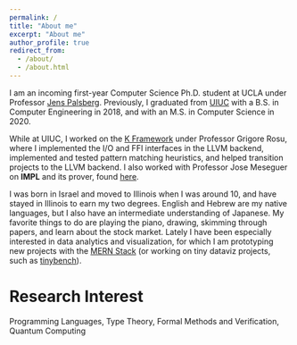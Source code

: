 ```yaml
---
permalink: /
title: "About me"
excerpt: "About me"
author_profile: true
redirect_from: 
  - /about/
  - /about.html
---
```


I am an incoming first-year Computer Science Ph.D. student at UCLA under Professor [Jens Palsberg](http://web.cs.ucla.edu/~palsberg/). Previously, I graduated from [UIUC](https://cs.illinois.edu) with a B.S. in Computer Engineering in 2018, and with an M.S. in Computer Science in 2020.

While at UIUC, I worked on the [K Framework](http://www.kframework.org) under Professor Grigore Rosu, where I implemented the I/O and FFI interfaces in the LLVM backend, implemented and tested pattern matching heuristics, and helped transition projects to the LLVM backend. I also worked with Professor Jose Meseguer on **IMPL** and its prover, found [here](http://mickyabir.com/research/).

I was born in Israel and moved to Illinois when I was around 10, and have stayed in Illinois to earn my two degrees. English and Hebrew are my native languages, but I also have an intermediate understanding of Japanese. My favorite things to do are playing the piano, drawing, skimming through papers, and learn about the stock market. Lately I have been especially interested in data analytics and visualization, for which I am prototyping new projects with the [MERN Stack](https://www.geeksforgeeks.org/mern-stack/) (or working on tiny dataviz projects, such as [tinybench](https://pypi.org/project/tinybench/)).

Research Interest
======
Programming Languages, Type Theory, Formal Methods and Verification, Quantum Computing
